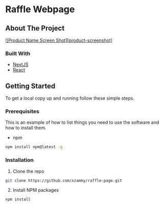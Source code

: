 # Raffle Webpage

## About The Project

[![Product Name Screen Shot][product-screenshot]](https://example.com)

### Built With

- [NextJS]()
- [React]()

## Getting Started

To get a local copy up and running follow these simple steps.

### Prerequisites

This is an example of how to list things you need to use the software and how to install them.

- npm

```sh
npm install npm@latest -g
```

### Installation

1. Clone the repo

```sh
git clone https://github.com/xzammy/raffle-page.git
```

2. Install NPM packages

```sh
npm install
```
